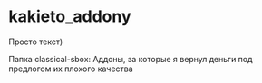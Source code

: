# kakieto_addony
Просто текст)

Папка classical-sbox:
Аддоны, за которые я вернул деньги под предлогом их плохого качества
